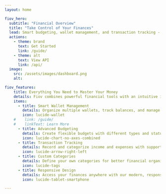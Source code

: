 ```yaml
---
layout: home

fiov_hero:
  subtitle: "Financial Overview"
  title: "Take Control of Your Finances"
  lead: Smart budgeting, wallet management, and transaction tracking - all in one beautiful, intuitive app.
  actions:
    - theme: brand
      text: Get Started
      link: /guide/
    - theme: alt
      text: View API
      link: /api/
  image:
    src: /assets/images/dashboard.png
    alt: 

fiov_features:
    title: Everything You Need to Master Your Money
    details: Fiov combines powerful financial tools with an intuitive interface to make budgeting effortless and effective.
    items: 
      - title: Smart Wallet Management
        details: Organize multiple wallets, track balances, and manage your financial accounts all in one place.
        icon: lucide-wallet
    #    link: /guide/
    #    linkText: Learn More
      - title: Advanced Budgeting
        details: Create flexible budgets with different types and statuses. Set goals and track your progress automatically.
        icon: lucide-chart-no-axes-combined
      - title: Transaction Tracking
        details: Record and categorize income and expenses with support for recurring transactions and custom categories.
        icon: lucide-arrow-right-left
      - title: Custom Categories
        details: Define your own categories for better financial organization and insights into your spending patterns.
        icon: lucide-tags
      - title: Responsive Design
        details: Access your finances anywhere with our modern, responsive design powered by Livewire and Tailwind CSS.
        icon: lucide-tablet-smartphone

---
```


<custom-homepage />
